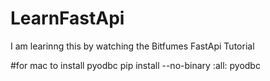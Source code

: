 # LearnFastApi
I am learinng this by watching the Bitfumes FastApi Tutorial

#for mac to install pyodbc
pip install --no-binary :all: pyodbc